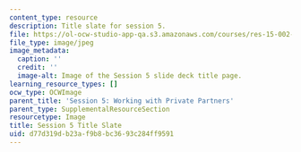 ```yaml
---
content_type: resource
description: Title slate for session 5.
file: https://ol-ocw-studio-app-qa.s3.amazonaws.com/courses/res-15-002-mission-metrics-finance-training-for-federal-credit-program-professionals-summer-2016/d77d319db23af9b8bc3693c284ff9591_RES15-002_Session_5.jpg
file_type: image/jpeg
image_metadata:
  caption: ''
  credit: ''
  image-alt: Image of the Session 5 slide deck title page.
learning_resource_types: []
ocw_type: OCWImage
parent_title: 'Session 5: Working with Private Partners'
parent_type: SupplementalResourceSection
resourcetype: Image
title: Session 5 Title Slate
uid: d77d319d-b23a-f9b8-bc36-93c284ff9591
---
```

